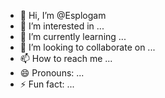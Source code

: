 - 👋 Hi, I’m @Esplogam
- 👀 I’m interested in ...
- 🌱 I’m currently learning ...
- 💞️ I’m looking to collaborate on ...
- 📫 How to reach me ...
- 😄 Pronouns: ...
- ⚡ Fun fact: ...

<!---
Esplogam/Esplogam is a ✨ special ✨ repository because its `README.md` (this file) appears on your GitHub profile.
You can click the Preview link to take a look at your changes.
--->
